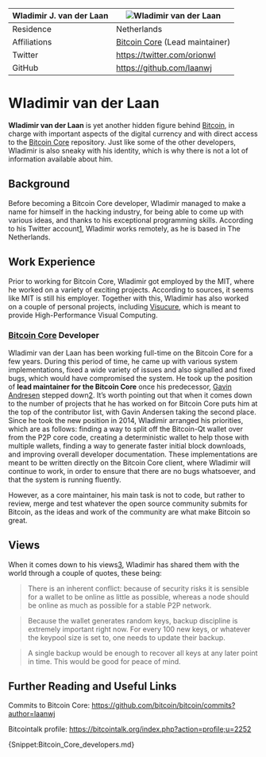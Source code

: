 | Wladimir J. van der Laan | ![Wladimir van der Laan](https://coine.rs/Images/Uploaded/20160202_f08ec_infobox.jpg) |
| ------------------------ | ------------------------------------------------------------------------------------- |
| Residence | Netherlands |
| Affiliations | [Bitcoin Core](Bitcoin_Core.md) (Lead maintainer) |
| Twitter | https://twitter.com/orionwl |
| GitHub | https://github.com/laanwj |

# Wladimir van der Laan

**Wladimir van der Laan** is yet another hidden figure behind [Bitcoin](Bitcoin.md), in charge with important aspects of the digital currency and with direct access to the [Bitcoin Core](Bitcoin_Core.md) repository. Just like some of the other developers, Wladimir is also sneaky with his identity, which is why there is not a lot of information available about him. 

## Background

Before becoming a Bitcoin Core developer, Wladimir managed to make a name for himself in the hacking industry, for being able to come up with various ideas, and thanks to his exceptional programming skills. According to his Twitter account[1], Wladimir works remotely, as he is based in The Netherlands.

## Work Experience

Prior to working for Bitcoin Core, Wladimir got employed by the MIT, where he worked on a variety of exciting projects. According to sources, it seems like MIT is still his employer. Together with this, Wladimir has also worked on a couple of personal projects, including [Visucure](https://blog.visucore.com/), which is meant to provide High-Performance Visual Computing. 

### [Bitcoin Core](Bitcoin_Core.md) Developer

Wladimir van der Laan has been working full-time on the Bitcoin Core for a few years. During this period of time, he came up with various system implementations, fixed a wide variety of issues and also signalled and fixed bugs, which would have compromised the system. He took up the position of **lead maintainer for the Bitcoin Core** once his predecessor, [Gavin Andresen](Gavin_Andresen.md) stepped down[2]. It’s worth pointing out that when it comes down to the number of projects that he has worked on for Bitcoin Core puts him at the top of the contributor list, with Gavin Andersen taking the second place. Since he took the new position in 2014, Wladimir arranged his priorities, which are as follows: finding a way to split off the Bitcoin-Qt wallet over from the P2P core code, creating a deterministic wallet to help those with multiple wallets, finding a way to generate faster initial block downloads, and improving overall developer documentation. These implementations are meant to be written directly on the Bitcoin Core client, where Wladimir will continue to work, in order to ensure that there are no bugs whatsoever, and that the system is running fluently. 

However, as a core maintainer, his main task is not to code, but rather to review, merge and test whatever the open source community submits for Bitcoin, as the ideas and work of the community are what make Bitcoin so great. 

## Views

When it comes down to his views[3], Wladimir has shared them with the world through a couple of quotes, these being: 

> There is an inherent conflict: because of security risks it is sensible for a wallet to be online as little as possible, whereas a node should be online as much as possible for a stable P2P network.

> Because the wallet generates random keys, backup discipline is extremely important right now. For every 100 new keys, or whatever the keypool size is set to, one needs to update their backup.

> A single backup would be enough to recover all keys at any later point in time. This would be good for peace of mind.

## Further Reading and Useful Links

Commits to Bitcoin Core: https://github.com/bitcoin/bitcoin/commits?author=laanwj

Bitcointalk profile: https://bitcointalk.org/index.php?action=profile;u=2252

{Snippet:Bitcoin_Core_developers.md}

[1]: https://twitter.com/orionwl
[2]: http://www.coindesk.com/gavin-andresen-steps-bitcoins-lead-developer/
[3]: http://www.coindesk.com/wladimir-van-der-laans-top-four-priorities-bitcoin/